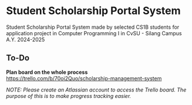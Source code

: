 # Student Scholarship Portal System
Student Scholarship Portal System made by selected CS1B students for application project in Computer Programming I in CvSU - Silang Campus A.Y. 2024-2025

## To-Do
**Plan board on the whole process**
https://trello.com/b/70oi2Quo/scholarship-management-system

*NOTE: Please create an Atlassian account to access the Trello board. The purpose of this is to make progress tracking easier.*
